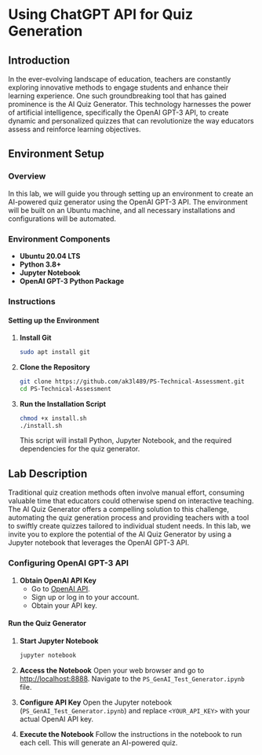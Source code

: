 # Using ChatGPT API for Quiz Generation

## Introduction 
In the ever-evolving landscape of education, teachers are constantly exploring innovative methods to engage students and enhance their learning experience. One such groundbreaking tool that has gained prominence is the AI Quiz Generator. This technology harnesses the power of artificial intelligence, specifically the OpenAI GPT-3 API, to create dynamic and personalized quizzes that can revolutionize the way educators assess and reinforce learning objectives.

## Environment Setup

### Overview
In this lab, we will guide you through setting up an environment to create an AI-powered quiz generator using the OpenAI GPT-3 API. The environment will be built on an Ubuntu machine, and all necessary installations and configurations will be automated.

### Environment Components
- **Ubuntu 20.04 LTS**
- **Python 3.8+**
- **Jupyter Notebook**
- **OpenAI GPT-3 Python Package**

### Instructions

#### Setting up the Environment

1. **Install Git**
   ```bash
   sudo apt install git
   ```
   
3. **Clone the Repository**
   ```bash
   git clone https://github.com/ak3l489/PS-Technical-Assessment.git
   cd PS-Technical-Assessment
   ```

4. **Run the Installation Script**
   ```bash
   chmod +x install.sh
   ./install.sh
   ```
   This script will install Python, Jupyter Notebook, and the required dependencies for the quiz generator.

## Lab Description
Traditional quiz creation methods often involve manual effort, consuming valuable time that educators could otherwise spend on interactive teaching. The AI Quiz Generator offers a compelling solution to this challenge, automating the quiz generation process and providing teachers with a tool to swiftly create quizzes tailored to individual student needs. In this lab, we invite you to explore the potential of the AI Quiz Generator by using a Jupyter notebook that leverages the OpenAI GPT-3 API. 

### Configuring OpenAI GPT-3 API

1. **Obtain OpenAI API Key**
   - Go to [OpenAI API](https://beta.openai.com/signup/).
   - Sign up or log in to your account.
   - Obtain your API key.

#### Run the Quiz Generator

1. **Start Jupyter Notebook**
   ```bash
   jupyter notebook
   ```

2. **Access the Notebook**
   Open your web browser and go to [http://localhost:8888](http://localhost:8888). Navigate to the `PS_GenAI_Test_Generator.ipynb` file.

3. **Configure API Key**
   Open the Jupyter notebook (`PS_GenAI_Test_Generator.ipynb`) and replace `<YOUR_API_KEY>` with your actual OpenAI API key.   

4. **Execute the Notebook**
   Follow the instructions in the notebook to run each cell. This will generate an AI-powered quiz.
